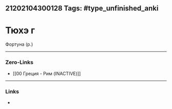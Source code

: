 21202104300128
Tags: #type_unfinished_anki
---
# Тюхэ г

Фортуна (р.)

---
### Zero-Links
- [[00 Греция - Рим (INACTIVE)]]
---
### Links
-